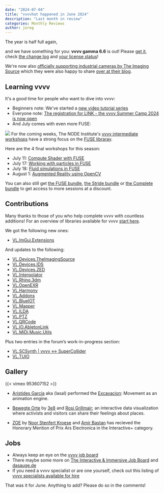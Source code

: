 ```yaml
---
date: "2024-07-04"
title: "vvvvhat happened in June 2024"
description: "Last month in review"
categories: Monthly Reviews
author: joreg
---
```

The year is half full again,

and we have something for you: **vvvv gamma 6.6** is out! Please [get it](https://visualprogramming.net/#Download), check [the change log](https://thegraybook.vvvv.org/changelog/6.x.html) and [your license status](https://store.vvvv.org/orders)!

We're now also [officially supporting industrial cameras by The Imaging Source](https://visualprogramming.net/blog/2024/introducing-support-for-the-imaging-sources-industrial-cameras/) which they were also happy to share [over at their blog](https://www.theimagingsource.com/en-us/resource/news/2024/06/26/).

## Learning vvvv

It's a good time for people who want to dive into vvvv:

* Beginners note: We've started a [new video tutorial series](https://visualprogramming.net/blog/2024/new-vvvv-tutorial-circle-pit/)
* Everyone note: [The registration for LINK - the vvvv Summer Camp 2024 is now open](https://visualprogramming.net/blog/2024/link-the-vvvv-summer-camp-24-registration-open/)
* And July comes with even more FUSE:

![](Fuse09.png)
For the coming weeks, The NODE Institute's [vvvv intermediate workshops](https://thenodeinstitute.org/ss24-vvvv-intermediates/) have a strong focus on the [FUSE libraray](https://www.thefuselab.io/).

Here are the 4 final workshops for this season:
* July 11: [Compute Shader with FUSE](https://thenodeinstitute.org/courses/ss24-vvvv-compute-shader-with-fuse/)
* July 17: [Working with particles in FUSE](https://thenodeinstitute.org/courses/ss24-vvvv-working-with-particles-in-fuse/)
* July 18: [Fluid simulations in FUSE](https://thenodeinstitute.org/courses/ss24-vvvv-fluid-simulations-in-fuse/)
* August 1: [Augmented Reality using OpenCV](https://thenodeinstitute.org/courses/ss24-vvvv-augmented-reality-using-opencv-in-vvvv/)
  
You can also still get [the FUSE bundle](https://thenodeinstitute.org/product/vvvv-intermediates-summer-2024-fuse-bundle/), [the Stride bundle](https://thenodeinstitute.org/product/vvvv-intermediates-summer-2024-stride-bundle/) or [the Complete bundle](https://thenodeinstitute.org/product/vvvv-intermediates-summer-2024-complete-bundle/) to get access to more sessions at a discount.

## Contributions
Many thanks to those of you who help complete vvvv with countless additions! For an overview of libraries available for vvvv [start here](https://thegraybook.vvvv.org/reference/libraries/overview.html).

We got the following new ones:
- [VL.ImGui.Extensions](https://www.nuget.org/packages/VL.ImGui.Extensions)
  
And updates to the following:
- [VL.Devices.TheImagingSource](https://www.nuget.org/packages/VL.Devices.TheImagingSource)
- [VL.Devices.IDS](https://www.nuget.org/packages/VL.Devices.IDS)
- [VL.Devices.ZED](https://www.nuget.org/packages/VL.Devices.ZED)
- [VL.Interpolator](https://www.nuget.org/packages/VL.Interpolator)
- [VL.Rhino.3dm](https://www.nuget.org/packages/VL.Rhino.3dm)
- [VL.OpenEXR](https://www.nuget.org/packages/VL.OpenEXR)
- [VL.Harmony](https://www.nuget.org/packages/VL.Harmony)
- [VL.Addons](https://www.nuget.org/packages/VL.Addons)
- [VL.BlueIOT](https://www.nuget.org/packages/VL.BlueIOT)
- [VL.Mapper](https://www.nuget.org/packages/VL.Mapper)
- [VL.ILDA](https://www.nuget.org/packages/VL.ILDA)
- [VL.PTZ](https://www.nuget.org/packages/VL.PTZ)
- [VL.QRCode](https://www.nuget.org/packages/VL.QRCode)
- [VL.IO.AbletonLink](https://www.nuget.org/packages/VL.IO.AbletonLink)
- [VL.MiDi.Music.Utils](https://www.nuget.org/packages/VL.MiDi.Music.Utils)

Plus two entries in the forum’s work-in-progress section:
- [VL.SCSynth | vvvv <-> SuperCollider](https://discourse.vvvv.org/t/vl-scsynth-vvvv-supercollider/22740)
- [VL.TUIO](https://github.com/InteractiveScapeGmbH/VL.TUIO)

## Gallery

{{< vimeo 953607152 >}}

- [Arístides García](https://www.aristidesgarcia.de/) aka (lasal) performed the [Excavacion](https://vimeo.com/953607152): Movement as an animation engine.

- [Bewegte Orte](https://www.biennale.wien/programm?2024-06-21*35725) by [3e8](https://3e8.studio/) and [Rosi Grillmair](https://www.rgba.studio/); an interactive data visualization where activists and visitors can share their feelings about places.

- [ZOE](https://calls.ars.electronica.art/2024/prix/winners/10813/) by [Noor Stenfert Kroese](https://www.stenfertkroese.com/noor/) and [Amir Bastan](https://amirbastan.com/) has recieved the Honorary Mention of Prix Ars Electronica in the Interactive+ category.

## Jobs
- Always keep an eye on the [vvvv job board](https://discourse.vvvv.org/c/jobs)
- There maybe some more on [The Interactive & Immersive Job Board](https://jobs.interactiveimmersive.io/?s=vvvv&post_type=job_listing&orderby=date) and [dasauge.de](https://dasauge.de/sta/Vvvv/)
- If you need a vvvv specialist or are one yourself, check out this listing of [vvvv specialists available for hire](https://legacy.vvvv.org/documentation/vvvv-specialists-available-for-hire)

That was it for June. Anything to add? Please do so in the comments!